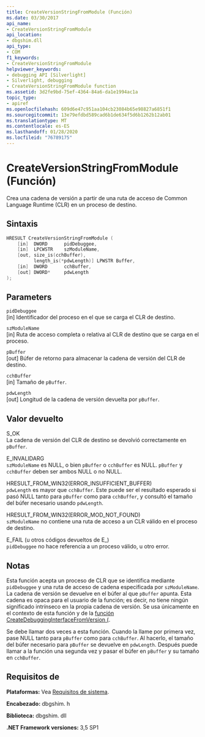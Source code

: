 ```yaml
---
title: CreateVersionStringFromModule (Función)
ms.date: 03/30/2017
api_name:
- CreateVersionStringFromModule
api_location:
- dbgshim.dll
api_type:
- COM
f1_keywords:
- CreateVersionStringFromModule
helpviewer_keywords:
- debugging API [Silverlight]
- Silverlight, debugging
- CreateVersionStringFromModule function
ms.assetid: 3d2fe9bd-75ef-4364-84a6-da1e1994ac1a
topic_type:
- apiref
ms.openlocfilehash: 609d6e47c951aa104cb23084b65e98827a6851f1
ms.sourcegitcommit: 13e79efdbd589cad6b1de634f5d6b1262b12ab01
ms.translationtype: MT
ms.contentlocale: es-ES
ms.lasthandoff: 01/28/2020
ms.locfileid: "76789175"
---
```

# <a name="createversionstringfrommodule-function"></a>CreateVersionStringFromModule (Función)
Crea una cadena de versión a partir de una ruta de acceso de Common Language Runtime (CLR) en un proceso de destino.  
  
## <a name="syntax"></a>Sintaxis  
  
```cpp  
HRESULT CreateVersionStringFromModule (  
    [in]  DWORD      pidDebuggee,  
    [in]  LPCWSTR    szModuleName,  
    [out, size_is(cchBuffer),  
          length_is(*pdwLength)] LPWSTR Buffer,  
    [in]  DWORD      cchBuffer,  
    [out] DWORD*     pdwLength  
);  
```  
  
## <a name="parameters"></a>Parameters  
 `pidDebuggee`  
 [in] Identificador del proceso en el que se carga el CLR de destino.  
  
 `szModuleName`  
 [in] Ruta de acceso completa o relativa al CLR de destino que se carga en el proceso.  
  
 `pBuffer`  
 [out] Búfer de retorno para almacenar la cadena de versión del CLR de destino.  
  
 `cchBuffer`  
 [in] Tamaño de `pBuffer`.  
  
 `pdwLength`  
 [out] Longitud de la cadena de versión devuelta por `pBuffer`.  
  
## <a name="return-value"></a>Valor devuelto  
 S_OK  
 La cadena de versión del CLR de destino se devolvió correctamente en `pBuffer`.  
  
 E_INVALIDARG  
 `szModuleName` es NULL, o bien `pBuffer` o `cchBuffer` es NULL. `pBuffer` y `cchBuffer` deben ser ambos NULL o no NULL.  
  
 HRESULT_FROM_WIN32(ERROR_INSUFFICIENT_BUFFER)  
 `pdwLength` es mayor que `cchBuffer`. Este puede ser el resultado esperado si pasó NULL tanto para `pBuffer` como para `cchBuffer`, y consultó el tamaño del búfer necesario usando `pdwLength`.  
  
 HRESULT_FROM_WIN32(ERROR_MOD_NOT_FOUND)  
 `szModuleName` no contiene una ruta de acceso a un CLR válido en el proceso de destino.  
  
 E_FAIL (u otros códigos devueltos de E_)  
 `pidDebuggee` no hace referencia a un proceso válido, u otro error.  
  
## <a name="remarks"></a>Notas  
 Esta función acepta un proceso de CLR que se identifica mediante `pidDebuggee` y una ruta de acceso de cadena especificada por `szModuleName`. La cadena de versión se devuelve en el búfer al que `pBuffer` apunta. Esta cadena es opaca para el usuario de la función; es decir, no tiene ningún significado intrínseco en la propia cadena de versión. Se usa únicamente en el contexto de esta función y de la [función CreateDebuggingInterfaceFromVersion (](createdebugginginterfacefromversion-function-for-silverlight.md).  
  
 Se debe llamar dos veces a esta función. Cuando la llame por primera vez, pase NULL tanto para `pBuffer` como para `cchBuffer`. Al hacerlo, el tamaño del búfer necesario para `pBuffer` se devuelve en `pdwLength`. Después puede llamar a la función una segunda vez y pasar el búfer en `pBuffer` y su tamaño en `cchBuffer`.  
  
## <a name="requirements"></a>Requisitos de  
 **Plataformas:** Vea [Requisitos de sistema](../../../../docs/framework/get-started/system-requirements.md).  
  
 **Encabezado:** dbgshim. h  
  
 **Biblioteca:** dbgshim. dll  
  
 **.NET Framework versiones:** 3,5 SP1
